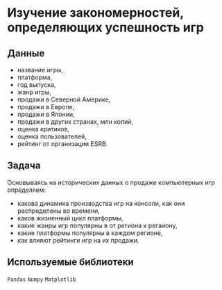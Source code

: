 # Изучение закономерностей, определяющих успешность игр

## Данные
 - название игры,
 - платформа,
 - год выпуска,
 - жанр игры,
 - продажи в Северной Америке,
 - продажи в Европе,
 - продажи в Японии,
 - продажи в других странах, млн копий,
 - оценка критиков,
 - оценка пользователей,
 - рейтинг от организации ESRB.

## Задача
Основываясь на исторических данных о продаже компьютерных игр определяем:
 - какова динамика производства игр на консоли, как они распределены во времени,
 - каков жизненный цикл платформы,
 - какие жанры игр популярны в от региона к регаиону,
 - какие платформы популярны в каждом регионе,
 - как влияют рейтинги игр на их продажи.

## Используемые библиотеки
`Pandas` `Numpy` `Matplotlib`
